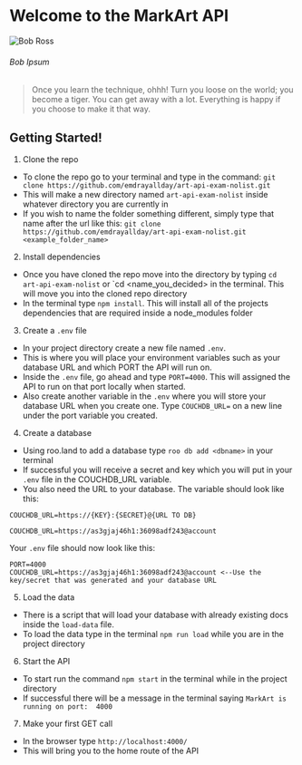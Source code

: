 
# Welcome to the MarkArt API

![Bob Ross](https://www.biography.com/.image/t_share/MTI1NDg4NTg2MDAxODA1Mjgy/bob-ross-promojpg.jpg)

###### Bob Ipsum

> Once you learn the technique, ohhh! Turn you loose on the world; you become a tiger. You can get away with a lot. Everything is happy if you choose to make it that way.

## Getting Started!
1. Clone the repo
 * To clone the repo go to your terminal and type in the command: `git clone https://github.com/emdrayallday/art-api-exam-nolist.git`
 * This will make a new directory named `art-api-exam-nolist` inside whatever directory you are currently in
 * If you wish to name the folder something different, simply type that name after the url like this: `git clone https://github.com/emdrayallday/art-api-exam-nolist.git <example_folder_name>`
2. Install dependencies
 * Once you have cloned the repo move into the directory by typing `cd art-api-exam-nolist` or `cd <name_you_decided> in the terminal. This will move you into the cloned repo directory 
 * In the terminal type `npm install`. This will install all of the projects dependencies that are required inside a node_modules folder
3. Create a `.env` file
 * In your project directory create a new file named `.env`.
 * This is where you will place your environment variables such as your database URL and which PORT the API will run on.
 * Inside the `.env` file, go ahead and type `PORT=4000`. This will assigned the API to run on that port locally when started.
 * Also create another variable in the `.env` where you will store your database URL when you create one. Type `COUCHDB_URL=` on a new line under the port variable you created.
4. Create a database

 * Using roo.land to add a database type `roo db add <dbname>` in your terminal
 * If successful you will receive a secret and key which you will put in your `.env` file in the COUCHDB_URL variable.
 * You also need the URL to your database. The variable should look like this:
 ```
 COUCHDB_URL=https://{KEY}:{SECRET}@{URL TO DB}
 
 COUCHDB_URL=https://as3gjaj46h1:36098adf243@account
 ```
Your `.env` file should now look like this:
```
PORT=4000
COUCHDB_URL=https://as3gjaj46h1:36098adf243@account <--Use the key/secret that was generated and your database URL
```
5. Load the data 
 * There is a script that will load your database with already existing docs inside the `load-data` file.
 * To load the data type in the terminal `npm run load` while you are in the project directory
6. Start the API 
 * To start run the command `npm start` in the terminal while in the project directory
 * If successful there will be a message in the terminal saying `MarkArt is running on port:  4000`
7. Make your first GET call
  * In the browser type `http://localhost:4000/`
  * This will bring you to the home route of the API





